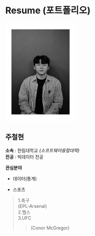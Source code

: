 # Resume (포트폴리오)
<img src=wattagatta.png height=310 width=220>

**주철현**
---

**소속** : 한림대학교 *(소프트웨어융합대학)*   
**전공** : 빅데이터 전공

**관심분야**
* 데이터(통계)
+ 스포츠
>1.축구   
>(EPL-Arsenal)   
>2.헬스   
>3.UFC   
>>(Conor McGregor)
